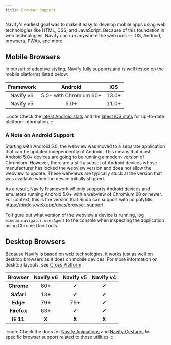 ```yaml
---
title: Browser Support
---
```


<head>
  <title>Mobile Browser Support to Run Navify Apps Anywhere</title>
  <meta
    name="description"
    content="Due to a foundation in web technologies, Navify mobile apps can run anywhere the web runs — iOS, Android, browsers, PWAs, and more. Learn about browser support."
  />
</head>

Navify's earliest goal was to make it easy to develop mobile apps using web technologies like HTML, CSS, and JavaScript. Because of this foundation in web technologies, Navify can run anywhere the web runs — iOS, Android, browsers, PWAs, and more.

## Mobile Browsers

In pursuit of [adaptive styling](../core-concepts/fundamentals.md#adaptive-styling), Navify fully supports and is well tested on the mobile platforms listed below:

| Framework |        Android         |  iOS  |
| :-------: | :--------------------: | :---: |
| Navify v6 | 5.0+ with Chromium 60+ | 13.0+ |
| Navify v5 |          5.0+          | 11.0+ |

:::note
Check the [latest Android stats](https://developer.android.com/about/dashboards/) and the [latest iOS stats](https://developer.apple.com/support/app-store/) for up-to-date platform information.
:::

### A Note on Android Support

Starting with Android 5.0, the webview was moved to a separate application that can be updated independently of Android. This means that most Android 5.0+ devices are going to be running a modern version of Chromium. However, there are a still a subset of Android devices whose manufacturer has locked the webview version and does not allow the webview to update. These webviews are typically stuck at the version that was available when the device initially shipped.

As a result, Navify Framework v6 only supports Android devices and emulators running Android 5.0+ with a webview of Chromium 60 or newer. For context, this is the version that Rindo can support with no polyfills: https://rindojs.web.app/docs/browser-support

To figure out what version of the webview a device is running, log `window.navigator.userAgent` to the console when inspecting the application using Chrome Dev Tools.

## Desktop Browsers

Because Navify is based on web technologies, it works just as well on desktop browsers as it does on mobile devices. For more information on desktop layouts, see [Cross Platform](../core-concepts/cross-platform.md#desktop).

|   Browser   | Navify v6 | Navify v5 | Navify v4 |
| :---------: | :-------: | :-------: | :-------: |
| **Chrome**  |    60+    |     ✔     |    ✔     |
| **Safari**  |    13+    |     ✔     |    ✔     |
|  **Edge**   |    79+    |    79+    |    ✔     |
| **Firefox** |    63+    |     ✔     |    ✔     |
|  **IE 11**  |   **X**   |   **X**   |   **X**   |

:::note
Check the docs for [Navify Animations](../utilities/animations.md#browser-support) and [Navify Gestures](../utilities/gestures.md#browser-support) for specific browser support related to those utilities.
:::
